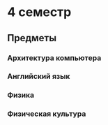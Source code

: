 # 4 семестр

## Предметы

### Архитектура компьютера
### Английский язык
### Физика
### Физическая культура
